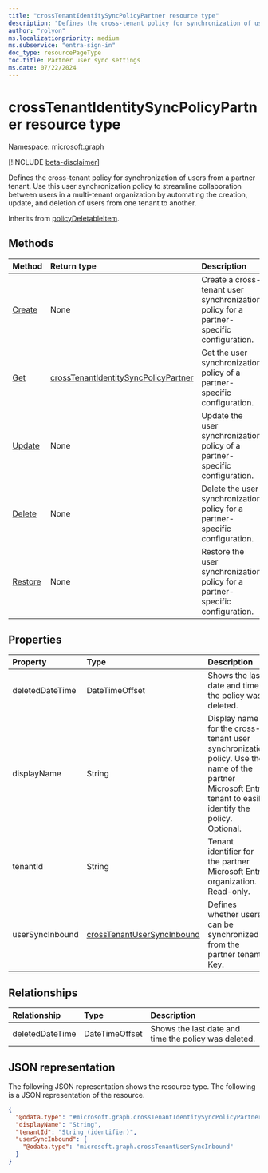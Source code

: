 ```yaml
---
title: "crossTenantIdentitySyncPolicyPartner resource type"
description: "Defines the cross-tenant policy for synchronization of users from a partner tenant."
author: "rolyon"
ms.localizationpriority: medium
ms.subservice: "entra-sign-in"
doc_type: resourcePageType
toc.title: Partner user sync settings
ms.date: 07/22/2024
---
```


# crossTenantIdentitySyncPolicyPartner resource type

Namespace: microsoft.graph

[!INCLUDE [beta-disclaimer](../../includes/beta-disclaimer.md)]

Defines the cross-tenant policy for synchronization of users from a partner tenant. Use this user synchronization policy to streamline collaboration between users in a multi-tenant organization by automating the creation, update, and deletion of users from one tenant to another.

Inherits from [policyDeletableItem](../resources/policydeletableitem.md).

## Methods

|Method|Return type|Description|
|:---|:---|:---|
|[Create](../api/crosstenantaccesspolicyconfigurationpartner-put-identitysynchronization.md)|None|Create a cross-tenant user synchronization policy for a partner-specific configuration.|
|[Get](../api/crosstenantidentitysyncpolicypartner-get.md)|[crossTenantIdentitySyncPolicyPartner](../resources/crosstenantidentitysyncpolicypartner.md)|Get the user synchronization policy of a partner-specific configuration.|
|[Update](../api/crosstenantidentitysyncpolicypartner-update.md)|None|Update the user synchronization policy of a partner-specific configuration.|
|[Delete](../api/crosstenantidentitysyncpolicypartner-delete.md)|None|Delete the user synchronization policy for a partner-specific configuration.|
|[Restore](../api/crosstenantidentitysyncpolicypartner-restore.md)|None|Restore the user synchronization policy for a partner-specific configuration.|

## Properties

|Property|Type|Description|
|:---|:---|:---|
|deletedDateTime|DateTimeOffset|Shows the last date and time the policy was deleted.|
|displayName|String|Display name for the cross-tenant user synchronization policy. Use the name of the partner Microsoft Entra tenant to easily identify the policy. Optional.|
|tenantId|String|Tenant identifier for the partner Microsoft Entra organization. Read-only.|
|userSyncInbound|[crossTenantUserSyncInbound](../resources/crosstenantusersyncinbound.md)|Defines whether users can be synchronized from the partner tenant. Key. |

## Relationships

|Relationship|Type|Description|
|:---|:---|:---|
|deletedDateTime|DateTimeOffset|Shows the last date and time the policy was deleted.|

## JSON representation
The following JSON representation shows the resource type.
The following is a JSON representation of the resource.
<!-- {
  "blockType": "resource",
  "keyProperty": "tenantId",
  "@odata.type": "microsoft.graph.crossTenantIdentitySyncPolicyPartner",
  "openType": false
}
-->
``` json
{
  "@odata.type": "#microsoft.graph.crossTenantIdentitySyncPolicyPartner",
  "displayName": "String",
  "tenantId": "String (identifier)",
  "userSyncInbound": {
    "@odata.type": "microsoft.graph.crossTenantUserSyncInbound"
  }
}
```
